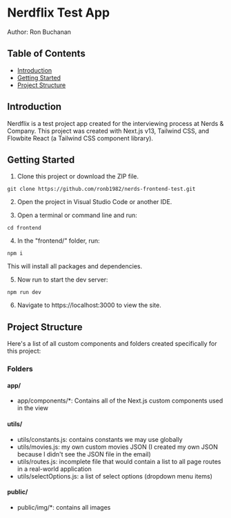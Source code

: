 # Nerdflix Test App
Author: Ron Buchanan

## Table of Contents

- [Introduction](#introduction)
- [Getting Started](#getting-started)
- [Project Structure](#project-structure)

## Introduction

Nerdflix is a test project app created for the interviewing process at Nerds & Company. This project was created with Next.js v13, Tailwind CSS, and Flowbite React (a Tailwind CSS component library).

## Getting Started

1. Clone this project or download the ZIP file.

`git clone https://github.com/ronb1982/nerds-frontend-test.git`

2. Open the project in Visual Studio Code or another IDE.

3. Open a terminal or command line and run:

`cd frontend`

4. In the "frontend/" folder, run:

`npm i`

This will install all packages and dependencies.

5. Now run to start the dev server:

`npm run dev`

6. Navigate to https://localhost:3000 to view the site.

## Project Structure

Here's a list of all custom components and folders created specifically for this project:

### Folders
#### app/
- app/components/*: Contains all of the Next.js custom components used in the view

#### utils/
- utils/constants.js: contains constants we may use globally
- utils/movies.js: my own custom movies JSON (I created my own JSON because I didn't see the JSON file in the email)
- utils/routes.js: incomplete file that would contain a list to all page routes in a real-world application
- utils/selectOptions.js: a list of select options (dropdown menu items)

#### public/
- public/img/*: contains all images